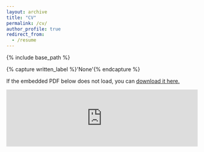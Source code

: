 ```yaml
---
layout: archive
title: "CV"
permalink: /cv/
author_profile: true
redirect_from:
  - /resume
---
```


{% include base_path %}

{% capture written_label %}'None'{% endcapture %}

If the embedded PDF below does not load, you can <u><a href="https://kleeresearch.github.io/files/20241012_CV_klee.pdf">download it here.</a></u>
<br/>

<embed src="https://kleeresearch.github.io/files/20241012_CV_klee.pdf" type="application/pdf" width="100%" />



